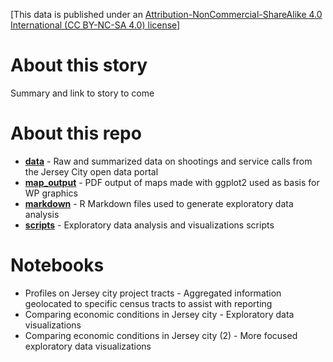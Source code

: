 [This data is published under an [Attribution-NonCommercial-ShareAlike 4.0 International (CC BY-NC-SA 4.0) license](https://creativecommons.org/licenses/by-nc-sa/4.0/)]

# About this story

Summary and link to story to come

# About this repo

* **[data](data)** - Raw and summarized data on shootings and service calls from the Jersey City open data portal
* **[map_output](map_output)** - PDF output of maps made with ggplot2 used as basis for WP graphics
* **[markdown](markdown)** - R Markdown files used to generate exploratory data analysis
* **[scripts](scripts)** - Exploratory data analysis and visualizations scripts

# Notebooks

* Profiles on Jersey city project tracts - Aggregated information geolocated to specific census tracts to assist with reporting
* Comparing economic conditions in Jersey city - Exploratory data visualizations 
* Comparing economic conditions in Jersey city (2) - More focused exploratory data visualizations 



